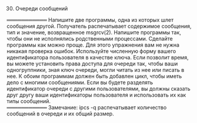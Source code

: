 30. Очеpеди сообщений  

═══════════ Напишите две программы, одна из которых шлет сообщения другой. Получатель распечатывает содержимое сообщения, тип и значение, возвращенное msgrcv(2). Напишите программы так, чтобы они не исполнялись родственными процессами. Сделайте программы как можно проще. Для этого упражнения вам не нужна никакая проверка ошибок. Используйте численную форму вашего идентификатора пользователя в качестве ключа. Если позволит время, вы можете установить права доступа для очереди так, чтобы ваши одногруппники, зная ключ очереди, могли читать из нее или писать в нее. К обоим программам должен быть добавлен цикл, чтобы иметь дело с многими сообщениями. Если вы будете разделять идентификатор очереди с другими пользователями, вы должны сказать друг другу ваши идентификаторы пользователя и использовать их как типы сообщений.  
═══════════ Замечание: ipcs -q распечатывает количество сообщений в очереди и их общий размер.   

